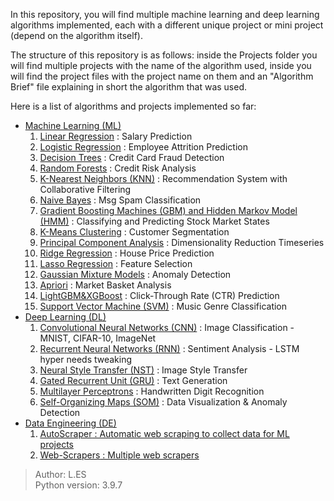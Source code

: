 In this repository, you will find multiple machine learning and deep learning algorithms implemented, each with a different unique project or mini project (depend on the algorithm itself).

The structure of this repository is as follows: inside the Projects folder you will find multiple projects with the name of the algorithm used, inside you will find the project files with the project name on them and an "Algorithm Brief" file explaining in short the algorithm that was used.

Here is a list of algorithms and projects implemented so far:
<ul>
    <li> <ins>Machine Learning (ML)</ins>
        <ol type="1">
            <li> <ins>Linear Regression</ins> : Salary Prediction</li>
            <li> <ins>Logistic Regression</ins> : Employee Attrition Prediction</li>
            <li> <ins>Decision Trees</ins> : Credit Card Fraud Detection</li>
            <li> <ins>Random Forests</ins> : Credit Risk Analysis</li>
            <li> <ins>K-Nearest Neighbors (KNN)</ins> : Recommendation System with Collaborative Filtering</li>
            <li> <ins>Naive Bayes</ins> : Msg Spam Classification</li>
            <li> <ins>Gradient Boosting Machines (GBM) and Hidden Markov Model (HMM)</ins> : Classifying and Predicting Stock Market States
            <li> <ins>K-Means Clustering</ins> : Customer Segmentation</li>
            <li> <ins>Principal Component Analysis</ins> : Dimensionality Reduction Timeseries</li>
            <li> <ins>Ridge Regression</ins> : House Price Prediction</li>
            <li> <ins>Lasso Regression</ins> : Feature Selection</li>
            <li> <ins>Gaussian Mixture Models</ins> : Anomaly Detection</li>
            <li> <ins>Apriori</ins> : Market Basket Analysis</li>
            <li> <ins>LightGBM&XGBoost</ins> : Click-Through Rate (CTR) Prediction</li>
            <li> <ins>Support Vector Machine (SVM)</ins> : Music Genre Classification</li>
        </ol>
    </li>
    <li> <ins>Deep Learning (DL)</ins>
        <ol type="1">
            <li> <ins>Convolutional Neural Networks (CNN)</ins> : Image Classification - MNIST, CIFAR-10, ImageNet</li>
            <li> <ins>Recurrent Neural Networks (RNN)</ins> : Sentiment Analysis - LSTM hyper needs tweaking</li>
            <li> <ins>Neural Style Transfer (NST)</ins> : Image Style Transfer</li>
            <li> <ins>Gated Recurrent Unit (GRU)</ins> : Text Generation</li>
            <li> <ins>Multilayer Perceptrons</ins> : Handwritten Digit Recognition</li>
            <li> <ins>Self-Organizing Maps (SOM)</ins> : Data Visualization & Anomaly Detection</li>
        </ol>
    </li>
    <li> <ins>Data Engineering (DE)</ins>
        <ol type="1">
            <li> <a href="https://github.com/LidorPrototype/AutoScraper"><ins>AutoScraper</ins> : Automatic web scraping to collect data for ML projects</a></li>
            <li> <a href="https://github.com/LidorPrototype/Web-Scrapers"><ins>Web-Scrapers</ins> : Multiple web scrapers</a></li>
        </ol>
    </li>
</ul>
    
> Author: L.ES</br>
> Python version: 3.9.7
